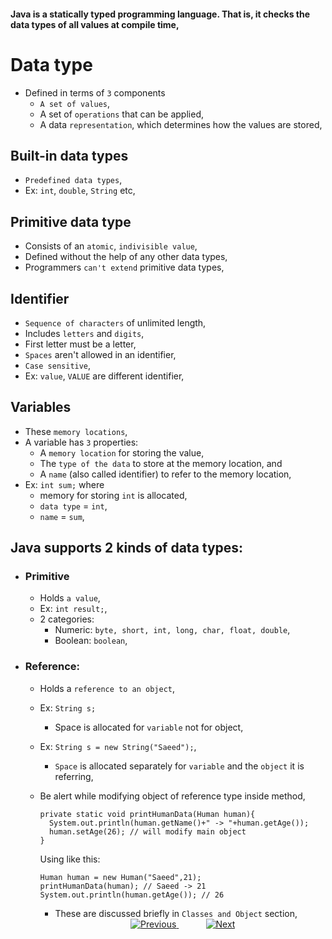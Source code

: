 
#### Java is a statically typed programming language. That is, it checks the data types of all values at compile time,

# Data type
- Defined in terms of `3` components
  - `A set of values`,
  - A set of `operations` that can be applied,
  - A data `representation`, which determines how the values are stored,

## Built-in data types
- `Predefined data types`,
- Ex: `int`, `double`, `String` etc,

## Primitive data type
- Consists of an `atomic`, `indivisible value`, 
- Defined without the help of any other data types,
- Programmers `can't extend` primitive data types,

## Identifier
- `Sequence of characters` of unlimited length,
- Includes `letters` and `digits`,
- First letter must be a letter,
- `Spaces` aren't allowed in an identifier,
- `Case sensitive`, 
- Ex: `value`, `VALUE` are different identifier,

## Variables
- These `memory locations`,
- A variable has `3` properties:
  - A `memory location` for storing the value,
  - The `type of the data` to store at the memory location, and 
  - A `name` (also called identifier) to refer to the memory location,
- Ex: `int sum;` where
  - memory for storing `int` is allocated,
  - `data type` = `int`, 
  - `name` = `sum`,

## Java supports 2 kinds of data types:
- ### Primitive
  - Holds `a value`,
  - Ex: `int result;`,
  - 2 categories:
    - Numeric: `byte, short, int, long, char, float, double`, 
    - Boolean: `boolean`,
- ### Reference: 
  - Holds a `reference to an object`,
  - Ex: `String s;` 
    - Space is allocated for `variable` not for object,
  - Ex: `String s = new String("Saeed");`, 
    - `Space` is allocated separately for `variable` and the `object` it is referring,
  - Be alert while modifying object of reference type inside method,
    ```
    private static void printHumanData(Human human){
      System.out.println(human.getName()+" -> "+human.getAge());
      human.setAge(26); // will modify main object
    }
    ```
    Using like this:
    ```
    Human human = new Human("Saeed",21);
    printHumanData(human); // Saeed -> 21
    System.out.println(human.getAge()); // 26
    ```
    - These are discussed briefly in `Classes and Object` section,

    
    
    <!-- bottom_nav_bar_1243 -->
    <div align="center">
    <a href="None">
        <img src="https://img.shields.io/badge/◀%20Previous-blue?style=for-the-badge" alt="Previous">
    </a>
    &nbsp;&nbsp;&nbsp;&nbsp;&nbsp;&nbsp;&nbsp;&nbsp;&nbsp;&nbsp;
    <a href="../operator/">
        <img src="https://img.shields.io/badge/Next%20▶-blue?style=for-the-badge" alt="Next">
    </a>
    </div>
    <!-- bottom_nav_bar_1243 -->
    